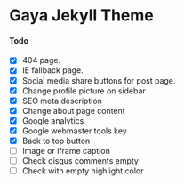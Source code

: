 # Gaya Jekyll Theme

#### Todo

- [x] 404 page.
- [x] IE fallback page.
- [x] Social media share buttons for post page.
- [x] Change profile picture on sidebar
- [x] SEO meta description
- [x] Change about page content
- [x] Google analytics
- [x] Google webmaster tools key
- [x] Back to top button
- [ ] Image or iframe caption
- [ ] Check disqus comments empty
- [ ] Check with empty highlight color